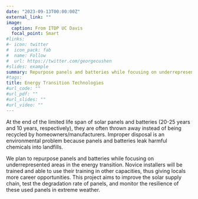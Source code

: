 ```yaml
---
date: "2023-09-13T00:00:00Z"
external_link: ""
image:
  caption: From ITDP UC Davis
  focal_point: Smart
#links:
#- icon: twitter
#  icon_pack: fab
#  name: Follow
#  url: https://twitter.com/georgecushen
#slides: example
summary: Repurpose panels and batteries while focusing on underrepresented areas in the energy transition
#tags:
title: Energy Transition Technologies
#url_code: ""
#url_pdf: ""
#url_slides: ""
#url_video: ""
---
```


At the end of the limited life span of solar panels and batteries (20-25 years and 10 years, respectively), they are often thrown away instead of being recycled by homeowners/manufacturers. Improper disposal is an environmental problem because panels and batteries leak harmful chemicals into landfills.


We plan to repurpose panels and batteries while focusing on underrepresented areas in the energy transition. Novice installers will be trained and able to use their training in other capacities, thus giving locals more career opportunities. This project aims to improve the solar supply chain, test the degradation rate of panels, and monitor the resilience of these used panels in extreme weather.
